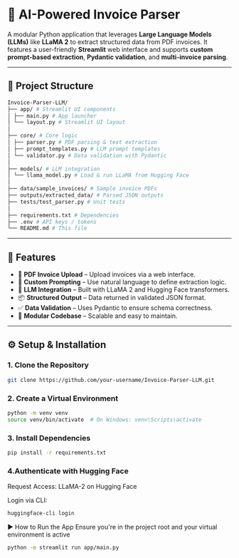 # 🧾 AI-Powered Invoice Parser

A modular Python application that leverages **Large Language Models (LLMs)** like **LLaMA 2** to extract structured data from PDF invoices. It features a user-friendly **Streamlit** web interface and supports **custom prompt-based extraction**, **Pydantic validation**, and **multi-invoice parsing**.

---

## 📁 Project Structure

```bash 
Invoice-Parser-LLM/
├── app/ # Streamlit UI components
│ ├── main.py # App launcher
│ └── layout.py # Streamlit UI layout
│
├── core/ # Core logic
│ ├── parser.py # PDF parsing & text extraction
│ ├── prompt_templates.py # LLM prompt templates
│ └── validator.py # Data validation with Pydantic
│
├── models/ # LLM integration
│ └── llama_model.py # Load & run LLaMA from Hugging Face
│
├── data/sample_invoices/ # Sample invoice PDFs
├── outputs/extracted_data/ # Parsed JSON outputs
├── tests/test_parser.py # Unit tests
│
├── requirements.txt # Dependencies
├── .env # API keys / tokens
└── README.md # This file
``` 

---

## 🚀 Features

- 📄 **PDF Invoice Upload** – Upload invoices via a web interface.
- 💬 **Custom Prompting** – Use natural language to define extraction logic.
- 🧠 **LLM Integration** – Built with LLaMA 2 and Hugging Face transformers.
- 📦 **Structured Output** – Data returned in validated JSON format.
- ✅ **Data Validation** – Uses Pydantic to ensure schema correctness.
- 🧩 **Modular Codebase** – Scalable and easy to maintain.

---

## ⚙️ Setup & Installation

### 1. Clone the Repository

```bash
git clone https://github.com/your-username/Invoice-Parser-LLM.git
```
### 2. Create a Virtual Environment
```bash
python -m venv venv
source venv/bin/activate  # On Windows: venv\Scripts\activate
```
### 3. Install Dependencies
```bash
pip install -r requirements.txt
```
### 4.Authenticate with Hugging Face
Request Access: LLaMA-2 on Hugging Face

Login via CLI:
```bash
huggingface-cli login
```
▶️ How to Run the App
Ensure you're in the project root and your virtual environment is active
```bash
python -m streamlit run app/main.py
```


